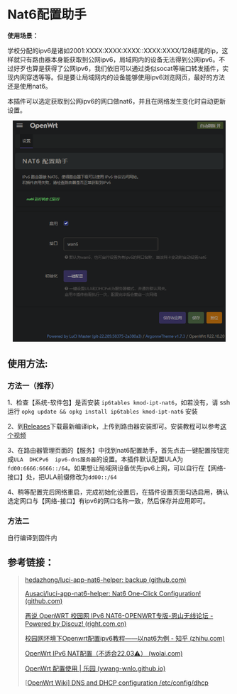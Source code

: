 # Nat6配置助手
**使用场景：**

学校分配的ipv6是诸如2001:XXXX:XXXX:XXXX::XXXX:XXXX/128结尾的ip，这样就只有路由器本身能获取到公网ipv6，局域网内的设备无法得到公网ipv6。不过好歹也算是获得了公网ipv6，我们依旧可以通过类似socat等端口转发插件，实现内网穿透等等。但是要让局域网内的设备能够使用ipv6浏览网页，最好的方法还是使用nat6。  

本插件可以选定获取到公网ipv6的网口做nat6，并且在网络发生变化时自动更新设置。

<div align=center>
<img src="./show.png" width="480">
</div>

  

## 使用方法:
### 方法一（推荐）
1、检查【系统-软件包】是否安装 `ip6tables kmod-ipt-nat6`，如若没有，请 ssh 运行 `opkg update && opkg install ip6tables kmod-ipt-nat6` 安装  

2、到[Releases](https://github.com/Ausaci/luci-app-nat6-helper/releases)下载最新编译ipk，上传到路由器安装即可。安装教程可以参考[这个视频](https://www.bilibili.com/video/av464065982/)  

3、在路由器管理页面的【服务】中找到nat6配置助手，首先点击一键配置按钮完成`ULA  DHCPv6  ipv6-dns服务器`的设置。本插件默认配置ULA为`fd00:6666:6666::/64`。如果想让局域网设备优先ipv6上网，可以自行在【网络-接口】处，把ULA前缀修改为`dd00::/64`

4、稍等配置完后网络重启，完成初始化设置后，在插件设置页面勾选启用，确认选定网口与【网络-接口】有ipv6的网口名称一致，然后保存并应用即可。  

### 方法二
自行编译到固件内

## 参考链接：

> [hedazhong/luci-app-nat6-helper: backup (github.com)](https://github.com/hedazhong/luci-app-nat6-helper)
>
> [Ausaci/luci-app-nat6-helper: Nat6 One-Click Configuration! (github.com)](https://github.com/Ausaci/luci-app-nat6-helper)
>
> [再说 OpenWRT 校园网 IPv6 NAT6-OPENWRT专版-恩山无线论坛 - Powered by Discuz! (right.com.cn)](https://www.right.com.cn/forum/thread-2661027-1-1.html)
>
> [校园网环境下Openwrt配置ipv6教程——以nat6为例 - 知乎 (zhihu.com)](https://zhuanlan.zhihu.com/p/492774540)
>
> [OpenWrt IPv6 NAT配置（不适合22.03⚠） (wolai.com)](https://www.wolai.com/littlenewton/nc13tvkvdazg62S2LNUKgd)
>
> [OpenWrt 配置使用 | 乐园 (ywang-wnlo.github.io)](https://ywang-wnlo.github.io/posts/51140c4a.html#ipv6)
>
> [[OpenWrt Wiki\] DNS and DHCP configuration /etc/config/dhcp](https://openwrt.org/docs/guide-user/base-system/dhcp)
